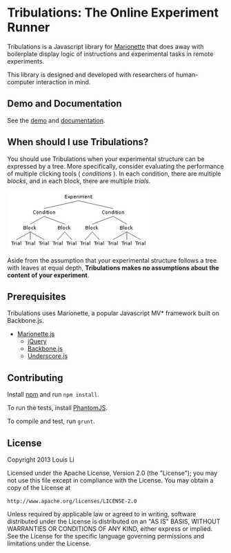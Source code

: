 Tribulations: The Online Experiment Runner
============

Tribulations is a Javascript library for [Marionette](http://marionettejs.com/) that does away with boilerplate display logic of instructions and experimental tasks in remote experiments.

This library is designed and developed with researchers of human-computer interaction in mind.

Demo and Documentation
-----------
See the [demo](TODO) and [documentation](TODO).

When should I use Tribulations?
------------
You should use Tribulations when your experimental structure can be expressed by a tree. More specifically, consider evaluating the performance of multiple clicking tools ( *conditions* ). In each condition, there are multiple *blocks*, and in each block, there are multiple *trials*.

![Example of a tree showing experimental structure](docs/experiment_structure.png)

Aside from the assumption that your experimental structure follows a tree with leaves at equal depth, **Tribulations makes no assumptions about the content of your experiment**. 

Prerequisites
-------------

Tribulations uses Marionette, a popular Javascript MV\* framework built on Backbone.js. 

* [Marionette.js](http://marionettejs.com)
  * [jQuery](http://jquery.com)
  * [Backbone.js](http://backbonejs.org/)
  * [Underscore.js](http://underscorejs.org/)


Contributing
-------------
Install [npm](https://npmjs.org/) and run `npm install`. 

To run the tests, install [PhantomJS](http://phantomjs.org/).

To compile and test, run `grunt`.

License
-------------
Copyright 2013 Louis Li

Licensed under the Apache License, Version 2.0 (the "License"); you may not use this file except in compliance with the License. You may obtain a copy of the License at

```
http://www.apache.org/licenses/LICENSE-2.0
```

Unless required by applicable law or agreed to in writing, software distributed under the License is distributed on an "AS IS" BASIS, WITHOUT WARRANTIES OR CONDITIONS OF ANY KIND, either express or implied. See the License for the specific language governing permissions and limitations under the License.
